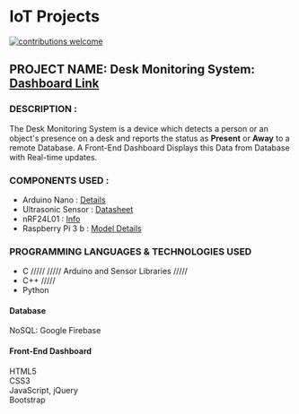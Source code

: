 
# IoT Projects
[![contributions welcome](https://img.shields.io/badge/contributions-welcome-brightgreen.svg?style=flat)](#)

## PROJECT NAME: Desk Monitoring System: [Dashboard Link](https://ajayk800.github.io/IoT/JavaScriptFirebase_CRUD/) 															
### DESCRIPTION :
The Desk Monitoring System is a device which detects a person or an object's presence on a desk and reports the status as **Present** or **Away** to a remote Database. 
A Front-End Dashboard Displays this Data from Database with Real-time updates.

### COMPONENTS USED : 
- Arduino Nano  : [Details](https://www.arduino.cc/en/Main/ArduinoBoardNano)														
- Ultrasonic Sensor	: [Datasheet](http://www.electroschematics.com/8902/hc-sr04-datasheet/)																							
- nRF24L01 : [Info](https://arduino-info.wikispaces.com/Nrf24L01-2.4GHz-HowTo)																								
- Raspberry Pi 3 b : [Model Details](https://www.raspberrypi.org/products/raspberry-pi-3-model-b/)	

### PROGRAMMING LANGUAGES & TECHNOLOGIES USED
- C			  ///// 
          ///// Arduino and Sensor Libraries /////
- C++		  /////   
- Python		
#### Database
NoSQL: Google Firebase
#### Front-End Dashboard
HTML5		
CSS3		
JavaScript, jQuery	
Bootstrap

